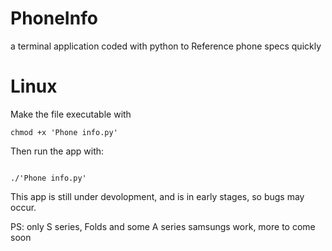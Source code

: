 # PhoneInfo
a terminal application coded with python to Reference phone specs quickly

# Linux

Make the file executable with
```
chmod +x 'Phone info.py'
```

Then run the app with:
```

./'Phone info.py'
```
This app is still under devolopment, and is in early stages, so bugs may occur.

PS: only S series, Folds and some A series samsungs work, more to come soon

